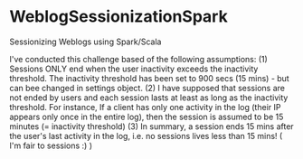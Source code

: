 # WeblogSessionizationSpark
Sessionizing Weblogs using Spark/Scala

I've conducted this challenge based of the following assumptions:
              (1) Sessions ONLY end when the user inactivity exceeds the inactivity threshold. The
                  inactivity threshold has been set to 900 secs (15 mins) - but can bee changed in
                  settings object.
              (2) I have supposed that sessions are not ended by users and each session lasts at least as
                  long as the inactivity threshold. For instance, If a client has only one activity in the
                  log (their IP appears only once in the entire log), then the session is assumed to be 15
                  minutes (= inactivity threshold)
              (3) In summary, a session ends 15 mins after the user's last activity in the log, i.e. no sessions lives
                  less than 15 mins! ( I'm fair to sessions :) )
                  
  
  
